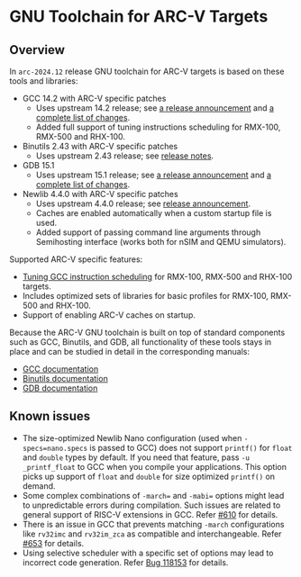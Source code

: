 # GNU Toolchain for ARC-V Targets

## Overview

In `arc-2024.12` release GNU toolchain for ARC-V targets is based on these
tools and libraries:

* GCC 14.2 with ARC-V specific patches
    * Uses upstream 14.2 release; see [a release announcement](https://lists.gnu.org/archive/html/info-gnu/2024-08/msg00000.html)
      and [a complete list of changes](https://gcc.gnu.org/gcc-14/changes.html).
    * Added full support of tuning instructions scheduling for RMX-100, RMX-500 and RHX-100.
* Binutils 2.43 with ARC-V specific patches
    * Uses upstream 2.43 release; see [release notes](https://lists.gnu.org/archive/html/info-gnu/2024-08/msg00001.html).
* GDB 15.1
    * Uses upstream 15.1 release; see [a release announcement](https://lists.gnu.org/archive/html/info-gnu/2024-07/msg00004.html)
      and [a complete list of changes](https://sourceware.org/git/gitweb.cgi?p=binutils-gdb.git;a=blob_plain;f=gdb/NEWS;hb=gdb-15.1-release).
* Newlib 4.4.0 with ARC-V specific patches
    * Uses upstream 4.4.0 release; see [release announcement](https://sourceware.org/pipermail/newlib/2023/020873.html).
    * Caches are enabled automatically when a custom startup file is used.
    * Added support of passing command line arguments through Semihosting interface (works both for nSIM and QEMU simulators).

Supported ARC-V specific features:

* [Tuning GCC instruction scheduling](#tuning-scheduling) for RMX-100, RMX-500 and RHX-100 targets.
* Includes optimized sets of libraries for basic profiles for RMX-100, RMX-500 and RHX-100.
* Support of enabling ARC-V caches on startup.

Because the ARC-V GNU toolchain is built on top of standard components such as GCC, Binutils, and GDB,
all functionality of these tools stays in place and can be studied in detail in the corresponding manuals:

* [GCC documentation](https://gcc.gnu.org/onlinedocs/14.2.0/)
* [Binutils documentation](https://sourceware.org/binutils/docs-2.43/)
* [GDB documentation](https://www.sourceware.org/gdb/documentation/)

## Known issues

* The size-optimized Newlib Nano configuration (used when `-specs=nano.specs` is passed to GCC) does not
  support `printf()` for `float` and `double` types by default. If you need that feature, pass `-u _printf_float`
  to GCC when you compile your applications. This option picks up support of `float` and `double` for size
  optimized `printf()` on demand.
* Some complex combinations of `-march=` and `-mabi=` options might lead to unpredictable errors during
  compilation. Such issues are related to general support of RISC-V extensions in GCC.
  Refer [#610](https://github.com/foss-for-synopsys-dwc-arc-processors/toolchain/issues/610) for details.
* There is an issue in GCC that prevents matching `-march` configurations like `rv32imc` and `rv32im_zca`
  as compatible and interchangeable. Refer [#653](https://github.com/foss-for-synopsys-dwc-arc-processors/toolchain/issues/653)
  for details.
* Using selective scheduler with a specific set of options may lead to incorrect code generation. Refer
  [Bug 118153](https://gcc.gnu.org/bugzilla/show_bug.cgi?id=118153) for details.
